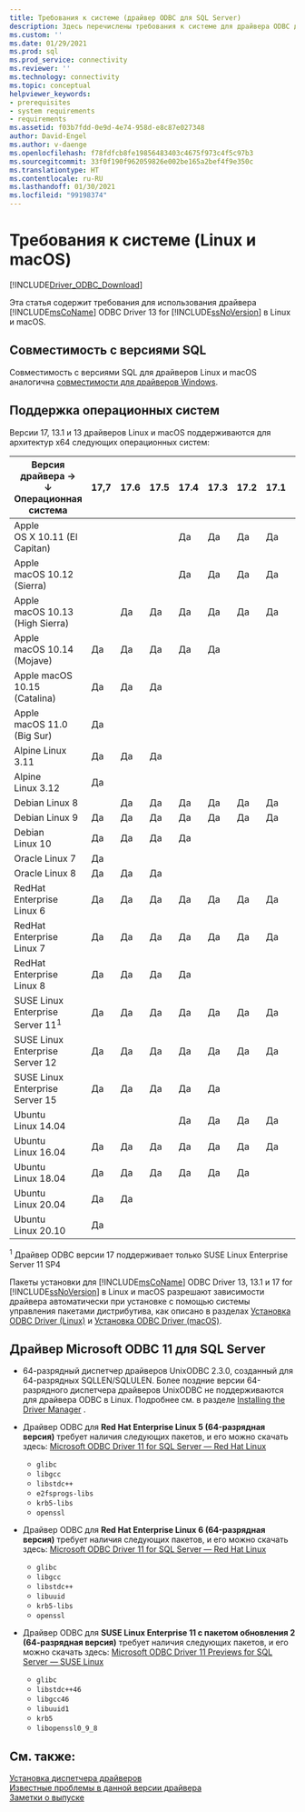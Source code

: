 ```yaml
---
title: Требования к системе (драйвер ODBC для SQL Server)
description: Здесь перечислены требования к системе для драйвера ODBC для SQL Server на Linux и macOS.
ms.custom: ''
ms.date: 01/29/2021
ms.prod: sql
ms.prod_service: connectivity
ms.reviewer: ''
ms.technology: connectivity
ms.topic: conceptual
helpviewer_keywords:
- prerequisites
- system requirements
- requirements
ms.assetid: f03b7fdd-0e9d-4e74-958d-e8c87e027348
author: David-Engel
ms.author: v-daenge
ms.openlocfilehash: f78fdfcb8fe19856483403c4675f973c4f5c97b3
ms.sourcegitcommit: 33f0f190f962059826e002be165a2bef4f9e350c
ms.translationtype: HT
ms.contentlocale: ru-RU
ms.lasthandoff: 01/30/2021
ms.locfileid: "99198374"
---
```

# <a name="system-requirements-linux-and-macos"></a>Требования к системе (Linux и macOS)

[!INCLUDE[Driver_ODBC_Download](../../../includes/driver_odbc_download.md)]

Эта статья содержит требования для использования драйвера [!INCLUDE[msCoName](../../../includes/msconame_md.md)] ODBC Driver 13 for [!INCLUDE[ssNoVersion](../../../includes/ssnoversion-md.md)] в Linux и macOS.

## <a name="sql-version-compatibility"></a>Совместимость с версиями SQL

Совместимость с версиями SQL для драйверов Linux и macOS аналогична [совместимости для драйверов Windows](../windows/system-requirements-installation-and-driver-files.md#sql-version-compatibility).

## <a name="operating-system-support"></a>Поддержка операционных систем

Версии 17, 13.1 и 13 драйверов Linux и macOS поддерживаются для архитектур x64 следующих операционных систем:

|Версия драйвера&nbsp;&#8594;<br />&#8595; Операционная система     |17,7|17.6|17.5|17.4|17.3|17.2|17.1|17.0|Версия 13.1|13|
|-------------------------------|----|----|----|----|----|----|----|----|----|---|
|Apple OS X 10.11 (El Capitan)  |    |    |    |Да |Да |Да |Да |Да |Да |Да|
|Apple macOS 10.12 (Sierra)     |    |    |    |Да |Да |Да |Да |Да |Да |Да|
|Apple macOS 10.13 (High Sierra)|    |Да |Да |Да |Да |Да |Да |Да |Да |Да|
|Apple macOS 10.14 (Mojave)     |Да |Да |Да |Да |Да |    |    |    |    |   |
|Apple macOS 10.15 (Catalina)   |Да |Да |Да |    |    |    |    |    |    |   |
|Apple macOS 11.0 (Big Sur)     |Да |    |    |    |    |    |    |    |    |   |
|Alpine Linux 3.11              |Да |Да |Да |    |    |    |    |    |    |   |
|Alpine Linux 3.12              |Да |    |    |    |    |    |    |    |    |   |
|Debian Linux 8                 |    |Да |Да |Да |Да |Да |Да |Да |Да |Да|
|Debian Linux 9                 |Да |Да |Да |Да |Да |Да |Да |Да |Да |Да|
|Debian Linux 10                |Да |Да |Да |Да |    |    |    |    |    |   |
|Oracle Linux 7                 |Да |    |    |    |    |    |    |    |    |   |
|Oracle Linux 8                 |Да |Да |Да |    |    |    |    |    |    |   |
|RedHat Enterprise Linux 6      |Да |Да |Да |Да |Да |Да |Да |Да |Да |Да|
|RedHat Enterprise Linux 7      |Да |Да |Да |Да |Да |Да |Да |Да |Да |Да|
|RedHat Enterprise Linux 8      |Да |Да |Да |Да |    |    |    |    |    |   |
|SUSE Linux Enterprise Server 11<sup>1</sup>|Да |Да |Да |Да |Да |Да |Да |Да |Да |Да|
|SUSE Linux Enterprise Server 12|Да |Да |Да |Да |Да |Да |Да |Да |Да |Да|
|SUSE Linux Enterprise Server 15|Да |Да |Да |Да |Да |    |    |    |    |   |
|Ubuntu Linux 14.04             |    |    |    |Да |Да |Да |Да |Да |Да |Да|
|Ubuntu Linux 16.04             |Да |Да |Да |Да |Да |Да |Да |Да |Да |Да|
|Ubuntu Linux 18.04             |Да |Да |Да |Да |Да |Да |    |    |    |   |
|Ubuntu Linux 20.04             |Да |Да |    |    |    |    |    |    |    |   |
|Ubuntu Linux 20.10             |Да |    |    |    |    |    |    |    |    |   |

<sup>1</sup> Драйвер ODBC версии 17 поддерживает только SUSE Linux Enterprise Server 11 SP4

Пакеты установки для [!INCLUDE[msCoName](../../../includes/msconame_md.md)] ODBC Driver 13, 13.1 и 17 for [!INCLUDE[ssNoVersion](../../../includes/ssnoversion-md.md)] в Linux и macOS разрешают зависимости драйвера автоматически при установке с помощью системы управления пакетами дистрибутива, как описано в разделах [Установка ODBC Driver (Linux)](installing-the-microsoft-odbc-driver-for-sql-server.md) и [Установка ODBC Driver (macOS)](install-microsoft-odbc-driver-sql-server-macos.md).

## <a name="microsoft-odbc-driver-11-for-sql-server"></a>Драйвер Microsoft ODBC 11 для SQL Server  
  
* 64-разрядный диспетчер драйверов UnixODBC 2.3.0, созданный для 64-разрядных SQLLEN/SQLULEN. Более поздние версии 64-разрядного диспетчера драйверов UnixODBC не поддерживаются для драйвера ODBC в Linux. Подробнее см. в разделе [Installing the Driver Manager](../../../connect/odbc/linux-mac/installing-the-driver-manager.md) .  
  
* Драйвер ODBC для **Red Hat Enterprise Linux 5 (64-разрядная версия)** требует наличия следующих пакетов, и его можно скачать здесь: [Microsoft ODBC Driver 11 for SQL Server — Red Hat Linux](https://go.microsoft.com/fwlink/?LinkId=267321)  
  * `glibc`  
  * `libgcc`  
  * `libstdc++`  
  * `e2fsprogs-libs`  
  * `krb5-libs`  
  * `openssl`  
  
* Драйвер ODBC для **Red Hat Enterprise Linux 6 (64-разрядная версия)** требует наличия следующих пакетов, и его можно скачать здесь: [Microsoft ODBC Driver 11 for SQL Server — Red Hat Linux](https://go.microsoft.com/fwlink/?LinkId=267321)  
  * `glibc`  
  * `libgcc`  
  * `libstdc++`  
  * `libuuid`  
  * `krb5-libs`  
  * `openssl`  
  
* Драйвер ODBC для **SUSE Linux Enterprise 11 с пакетом обновления 2 (64-разрядная версия)** требует наличия следующих пакетов, и его можно скачать здесь: [Microsoft ODBC Driver 11 Previews for SQL Server — SUSE Linux](https://go.microsoft.com/fwlink/?LinkId=264916)  
  * `glibc`  
  * `libstdc++46`  
  * `libgcc46`  
  * `libuuid1`  
  * `krb5`  
  * `libopenssl0_9_8`  
  
## <a name="see-also"></a>См. также:

[Установка диспетчера драйверов](../../../connect/odbc/linux-mac/installing-the-driver-manager.md)  
[Известные проблемы в данной версии драйвера](../../../connect/odbc/linux-mac/known-issues-in-this-version-of-the-driver.md)  
[Заметки о выпуске](../../../connect/odbc/linux-mac/release-notes-odbc-sql-server-linux-mac.md)  
